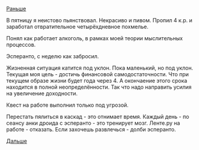 [Раньше](2017.04.17.md)

В пятницу я неистово пьянствовал. Некрасиво и пивом. Пропил 4 к.р. и заработал отвратительное четырёхдневное похмелье.

Понял как работает алкоголь, в рамках моей теории мыслительных процессов.

Эсперанто, с неделю как забросил.

Жизненная ситуация катится под уклон. Пока маленький, но под уклон.
Текущая моя цель - достичь финансовой самодостаточности. Что при текущем образе жизни будет года через 4.
А окончаение этого срока находится в полной неопределённости.
Так что надо направить усилия на увеличение доходности. 

Квест на работе выполнил только под угрозой.

Перестать пялиться в каскад - это отнимает время.
Каждый день - по сеансу анки дроида с эсперанто - это тренирует мозг.
Ленте.ру на работе - отказать. Если захочешь развлечься - долби эсперанто.

[Дальше](2017.04.27.md)